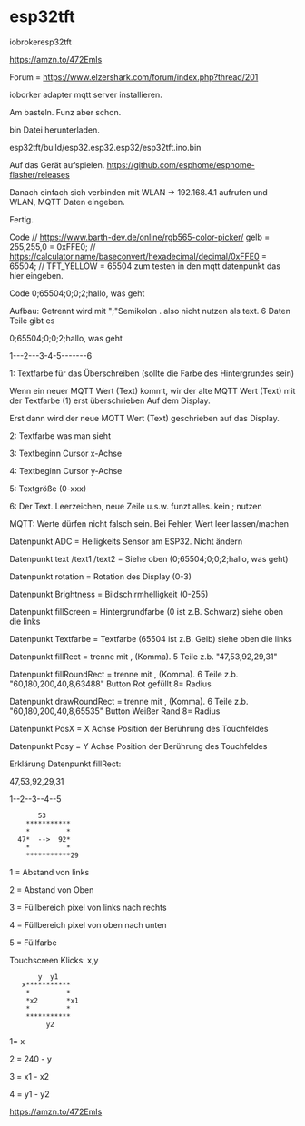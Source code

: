# esp32tft
iobrokeresp32tft

https://amzn.to/472Emls


Forum = https://www.elzershark.com/forum/index.php?thread/201

ioborker adapter mqtt server installieren.

Am basteln. Funz aber schon.

bin Datei herunterladen.

esp32tft/build/esp32.esp32.esp32/esp32tft.ino.bin

Auf das Gerät aufspielen. https://github.com/esphome/esphome-flasher/releases

Danach einfach sich verbinden mit WLAN -> 192.168.4.1 aufrufen und WLAN, MQTT Daten eingeben.

Fertig.

Code // https://www.barth-dev.de/online/rgb565-color-picker/ gelb = 255,255,0 = 0xFFE0; // https://calculator.name/baseconvert/hexadecimal/decimal/0xFFE0 = 65504; // TFT_YELLOW = 65504 zum testen in den mqtt datenpunkt das hier eingeben.

Code 0;65504;0;0;2;hallo, was geht

Aufbau: Getrennt wird mit ";"Semikolon . also nicht nutzen als text. 6 Daten Teile gibt es

0;65504;0;0;2;hallo, was geht

1---2---3-4-5-------6

1: Textfarbe für das Überschreiben (sollte die Farbe des Hintergrundes sein)

Wenn ein neuer MQTT Wert (Text) kommt, wir der alte MQTT Wert (Text) mit der Textfarbe (1) erst überschrieben Auf dem Display.

Erst dann wird der neue MQTT Wert (Text) geschrieben auf das Display.

2: Textfarbe was man sieht

3: Textbeginn Cursor x-Achse

4: Textbeginn Cursor y-Achse

5: Textgröße (0-xxx) 

6: Der Text. Leerzeichen, neue Zeile u.s.w. funzt alles. kein ; nutzen



MQTT: Werte dürfen nicht falsch sein. Bei Fehler, Wert leer lassen/machen

Datenpunkt ADC = Helligkeits Sensor am ESP32. Nicht ändern

Datenpunkt text /text1 /text2 = Siehe oben (0;65504;0;0;2;hallo, was geht)

Datenpunkt rotation = Rotation des Display (0-3)

Datenpunkt Brightness = Bildschirmhelligkeit (0-255)

Datenpunkt fillScreen = Hintergrundfarbe (0 ist z.B. Schwarz) siehe oben die links

Datenpunkt Textfarbe = Textfarbe (65504 ist z.B. Gelb) siehe oben die links

Datenpunkt fillRect = trenne mit , (Komma). 5 Teile z.b. "47,53,92,29,31"

Datenpunkt fillRoundRect = trenne mit , (Komma). 6 Teile z.b. "60,180,200,40,8,63488" Button Rot gefüllt 8= Radius

Datenpunkt drawRoundRect = trenne mit , (Komma). 6 Teile z.b. "60,180,200,40,8,65535" Button Weißer Rand 8= Radius

Datenpunkt PosX = X Achse Position der Berührung des Touchfeldes

Datenpunkt Posy = Y Achse Position der Berührung des Touchfeldes

Erklärung Datenpunkt fillRect:

  47,53,92,29,31
  
  1--2--3--4--5
  

           53
        ***********
        *         *
      47*  -->  92* 
        *         *
        ***********29 
	       

1 = Abstand von links

2 = Abstand von Oben

3 = Füllbereich pixel von links nach rechts

4 = Füllbereich pixel von oben nach unten

5 = Füllfarbe

Touchscreen Klicks: x,y

           y  y1
       x***********
        *         *
        *x2       *x1
        *         *
        *********** 
	         y2

1= x

2 = 240 - y

3 = x1 - x2

4 = y1 - y2 

https://amzn.to/472Emls
